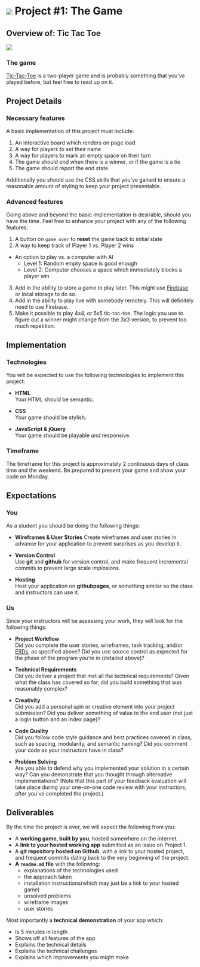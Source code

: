 # ![](https://ga-dash.s3.amazonaws.com/production/assets/logo-9f88ae6c9c3871690e33280fcf557f33.png) Project #1: The Game

## Overview of: Tic Tac Toe

![](http://www.optometrystudents.com/wp-content/uploads/2012/07/Jogo_da_velha_-_tic_tac_toe.png)

### The game

[Tic-Tac-Toe](http://en.wikipedia.org/wiki/Tic-tac-toe) is a two-player game and is probably something that you've played before, but feel free to read up on it.

## Project Details

### Necessary features

A basic implementation of this project must include:

1. An interactive board which renders on page load
2. A way for players to set their name
3. A way for players to mark an empty space on their turn
4. The game should end when there is a winner, or if the game is a tie
5. The game should report the end state

Additionally you should use the CSS skills that you've gained to ensure a reasonable amount of styling to keep your project presentable.

###  Advanced features

Going above and beyond the basic implementation is desirable, should you have the time.  Feel free to enhance your project with any of the following features:

1. A button on `game over` to **reset** the game back to initial state
2. A way to keep track of Player 1 vs. Player 2 wins
- An option to play vs. a computer with AI
  - Level 1: Random empty space is good enough
  - Level 2: Computer chooses a space which immediately blocks a player win
3. Add in the ability to store a game to play later.  This might use [Firebase](https://www.firebase.com/features.html) or local storage to do so.
4. Add in the ability to play live with somebody remotely.  This will definitely need to use Firebase.
5. Make it possible to play 4x4, or 5x5 tic-tac-toe.  The logic you use to figure out a winner might change from the 3x3 version, to prevent too much repetition.

## Implementation

### Technologies

You will be expected to use the following technologies to implement this project:

- **HTML**  
  Your HTML should be semantic.

- **CSS**  
  Your game should be stylish.

- **JavaScript & jQuery**  
  Your game should be playable *and* responsive.


### Timeframe

The timeframe for this project is approximately 2 continuous days of class time and the weekend. Be prepared to present your game and show your code on Monday.

## Expectations

### You

As a student you should be doing the following things:

- **Wireframes & User Stories**
  Create wireframes and user stories in advance for your application to prevent surprises as you develop it.

- **Version Control**  
  Use **git** and **github** for version control, and make frequent incremental commits to prevent large scale implosions.

- **Hosting**  
  Host your application on **githubpages**, or something similar so the class and instructors can use it.  

### Us

Since your instructors will be assessing your work, they will look for the following things:

- **Project Workflow**  
Did you complete the user stories, wireframes, task tracking, and/or [ERDs](https://en.wikipedia.org/wiki/Entity%E2%80%93relationship_model), as specified above? Did you use source control as expected for the phase of the program you’re in (detailed above)?

- **Technical Requirements**  
Did you deliver a project that met all the technical requirements? Given what the class has covered so far, did you build something that was reasonably complex?

- **Creativity**  
Did you add a personal spin or creative element into your project submission? Did you deliver something of value to the end user (not just a login button and an index page)?

- **Code Quality**  
Did you follow code style guidance and best practices covered in class, such as spacing, modularity, and semantic naming? Did you comment your code as your instructors have in class?

- **Problem Solving**  
Are you able to defend why you implemented your solution in a certain way? Can you demonstrate that you thought through alternative implementations? (Note that this part of your feedback evaluation will take place during your one-on-one code review with your instructors, after you've completed the project.)

## Deliverables

By the time the project is over, we will expect the following from you:

* A **working game, built by you**, hosted somewhere on the internet.
* A **link to your hosted working app** submitted as an issue on Project 1.
* A **git repository hosted on Github**, with a link to your hosted project,  and frequent commits dating back to the very beginning of the project.
* **A ``readme.md`` file** with the following:
  * explanations of the technologies used 
  * the approach taken 
  * installation instructions(which may just be a link to your hosted game)
  * unsolved problems
  * wireframe images
  * user stories

Most importantly a **technical demonstration** of your app which:

* Is 5 minutes in length
* Shows off all features of the app
* Explains the technical details
* Explains the technical challenges
* Explains which improvements you might make
